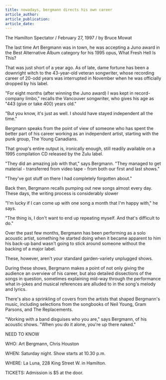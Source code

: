 ```yaml
---
title: nowadays, bergmann directs his own career
article_author:
article_publication:
article_date:
---
```

The Hamilton Spectator / February 27, 1997 / by Bruce Mowat  
  
The last time Art Bergmann was in town, he was accepting a Juno award in the Best Alternative Album category for his 1995 opus, What Fresh Hell Is This?  
  
That was just short of a year ago. As of late, dame fortune has been a downright witch to the 43-year-old veteran songwriter, whose recording career of 20-odd years was interrupted in November when he was officially dropped by his label.  
  
"For eight months (after winning the Juno award) I was kept in record-company limbo," recalls the Vancouver songwriter, who gives his age as "443 (give or take 400) years old."  
  
"But you know, it's just as well. I should have stayed independent all the time."  
  
Bergmann speaks from the point of view of someone who has spent the better part of his career working as an independent artist, starting with the punk group, The Young Canadians.  
  
That group's entire output is, ironically enough, still readily available on a 1995 compilation CD released by the Zulu label.  
  
"They did an amazing job with that," says Bergmann. "They managed to get material - transferred from video tape - from both our first and last shows."  
  
"They've got stuff on there I had completely forgotten about."  
  
Back then, Bergmann recalls pumping out new songs almost every day. These days, the writing process is considerably slower  
  
"I'm lucky if I can come up with one song a month that I'm happy with," he says.  
  
"The thing is, I don't want to end up repeating myself. And that's difficult to do."  
  
Over the past few months, Bergmann has been performing as a solo acoustic artist, something he started doing when it became apparent to him his back-up band wasn't going to stick around someone without the backing of a major label.  
  
These, however, aren't your standard garden-variety unplugged shows.  
  
During these shows, Bergmann makes a point of not only giving the audience an overview of his career, but also detailed dissections of the songs in question, sometimes explaining mid-way through the performance what in-jokes and musical references are alluded to in the song's melody and lyrics.  
  
There's also a sprinkling of covers from the artists that shaped Bergmann's music, including selections from the songbooks of Neil Young, Gram Parsons, and The Replacements.  
  
"Working with a band disguises who you are," says Bergmann, of his acoustic shows. "When you do it alone, you're up there naked."  
  
NEED TO KNOW  
  
WHO: Art Bergmann, Chris Houston  
  
WHEN: Saturday night. Show starts at 10.30 p.m.  
  
WHERE: La Luna, 228 King Street W. in Hamilton.  
  
TICKETS: Admission is $5 at the door.  
